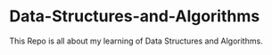 # Data-Structures-and-Algorithms
This Repo is all about my learning of Data Structures and Algorithms.


